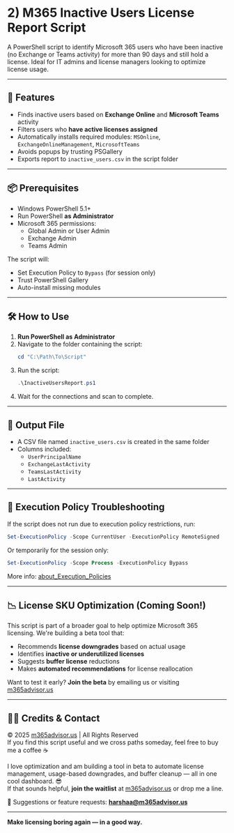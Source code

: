 # 2) M365 Inactive Users License Report Script

A PowerShell script to identify Microsoft 365 users who have been inactive (no Exchange or Teams activity) for more than 90 days and still hold a license. Ideal for IT admins and license managers looking to optimize license usage.

---

## 🚀 Features

- Finds inactive users based on **Exchange Online** and **Microsoft Teams** activity
- Filters users who **have active licenses assigned**
- Automatically installs required modules: `MSOnline`, `ExchangeOnlineManagement`, `MicrosoftTeams`
- Avoids popups by trusting PSGallery
- Exports report to `inactive_users.csv` in the script folder

---

## 📦 Prerequisites

- Windows PowerShell 5.1+
- Run PowerShell **as Administrator**
- Microsoft 365 permissions:
  - Global Admin or User Admin
  - Exchange Admin
  - Teams Admin

The script will:
- Set Execution Policy to `Bypass` (for session only)
- Trust PowerShell Gallery
- Auto-install missing modules

---

## 🛠️ How to Use

1. **Run PowerShell as Administrator**
2. Navigate to the folder containing the script:
   ```powershell
   cd "C:\Path\To\Script"
   ```
3. Run the script:
   ```powershell
   .\InactiveUsersReport.ps1
   ```
4. Wait for the connections and scan to complete.

---

## 📂 Output File

- A CSV file named `inactive_users.csv` is created in the same folder
- Columns included:
  - `UserPrincipalName`
  - `ExchangeLastActivity`
  - `TeamsLastActivity`
  - `LastActivity`

---

## 📘 Execution Policy Troubleshooting

If the script does not run due to execution policy restrictions, run:

```powershell
Set-ExecutionPolicy -Scope CurrentUser -ExecutionPolicy RemoteSigned
```

Or temporarily for the session only:

```powershell
Set-ExecutionPolicy -Scope Process -ExecutionPolicy Bypass
```

More info: [about_Execution_Policies](https://learn.microsoft.com/en-us/powershell/module/microsoft.powershell.core/about/about_execution_policies)

---

## 📉 License SKU Optimization (Coming Soon!)

This script is part of a broader goal to help optimize Microsoft 365 licensing.
We're building a beta tool that:
- Recommends **license downgrades** based on actual usage
- Identifies **inactive or underutilized licenses**
- Suggests **buffer license** reductions
- Makes **automated recommendations** for license reallocation

Want to test it early? **Join the beta** by emailing us or visiting [m365advisor.us](https://www.m365advisor.us)

---

## 🧙‍♂️ Credits & Contact

© 2025 [m365advisor.us](https://www.m365advisor.us) | All Rights Reserved  
If you find this script useful and we cross paths someday, feel free to buy me a coffee ☕

I love optimization and am building a tool in beta to automate license management, usage-based downgrades, and buffer cleanup — all in one cool dashboard. 😎  
If that sounds helpful, **join the waitlist** at [m365advisor.us](https://www.m365advisor.us) or drop me a line.

📧 Suggestions or feature requests: **harshaa@m365advisor.us**

---

**Make licensing boring again — in a good way.**

